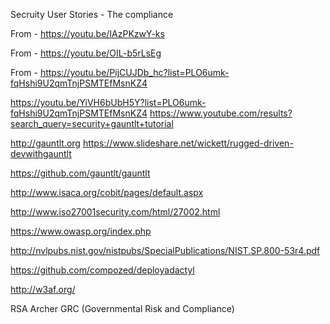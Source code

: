 
Secruity User Stories - The compliance

From - https://youtu.be/IAzPKzwY-ks

From - https://youtu.be/OIL-b5rLsEg

From - https://youtu.be/PijCUJDb_hc?list=PLO6umk-fqHshi9U2qmTnjPSMTEfMsnKZ4

https://youtu.be/YiVH6bUbH5Y?list=PLO6umk-fqHshi9U2qmTnjPSMTEfMsnKZ4
https://www.youtube.com/results?search_query=security+gauntlt+tutorial

http://gauntlt.org
https://www.slideshare.net/wickett/rugged-driven-devwithgauntlt

https://github.com/gauntlt/gauntlt

http://www.isaca.org/cobit/pages/default.aspx

http://www.iso27001security.com/html/27002.html

https://www.owasp.org/index.php

http://nvlpubs.nist.gov/nistpubs/SpecialPublications/NIST.SP.800-53r4.pdf

https://github.com/compozed/deployadactyl

http://w3af.org/

RSA Archer GRC (Governmental Risk and Compliance)
